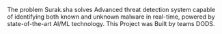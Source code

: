 The problem Surak.sha solves
Advanced threat detection system capable of identifying both known and unknown malware in real-time, powered by state-of-the-art AI/ML technology.
This Project was Built by teams DODS.
